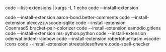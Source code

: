 code --list-extensions | xargs -L 1 echo code --install-extension

code --install-extension aaron-bond.better-comments
code --install-extension alexcvzz.vscode-sqlite
code --install-extension CoenraadS.bracket-pair-colorizer
code --install-extension eamodio.gitlens
code --install-extension ms-python.python
code --install-extension oderwat.indent-rainbow
code --install-extension robertohuertasm.vscode-icons
code --install-extension streetsidesoftware.code-spell-checker